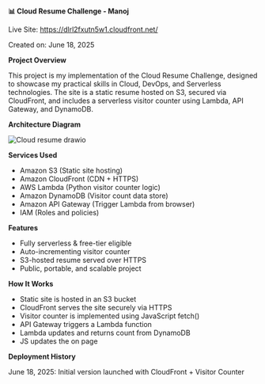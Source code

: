 **📊 Cloud Resume Challenge - Manoj**

Live Site: https://dlrl2fxutn5w1.cloudfront.net/

Created on: June 18, 2025

**Project Overview**

This project is my implementation of the Cloud Resume Challenge, designed to showcase my practical skills in Cloud, DevOps, and Serverless technologies.
The site is a static resume hosted on S3, secured via CloudFront, and includes a serverless visitor counter using Lambda, API Gateway, and DynamoDB.

**Architecture Diagram**

![Cloud resume drawio](https://github.com/user-attachments/assets/4794c35e-db3e-432e-9bb2-1767177d1a3f)

**Services Used**

* Amazon S3 (Static site hosting)
* Amazon CloudFront (CDN + HTTPS)
* AWS Lambda (Python visitor counter logic)
* Amazon DynamoDB (Visitor count data store)
* Amazon API Gateway (Trigger Lambda from browser)
* IAM (Roles and policies)

**Features**

* Fully serverless & free-tier eligible
* Auto-incrementing visitor counter
* S3-hosted resume served over HTTPS
* Public, portable, and scalable project

**How It Works**

* Static site is hosted in an S3 bucket
* CloudFront serves the site securely via HTTPS
* Visitor counter is implemented using JavaScript fetch()
* API Gateway triggers a Lambda function
* Lambda updates and returns count from DynamoDB
* JS updates the <span id="visitor-count"> on page

**Deployment History**

June 18, 2025: Initial version launched with CloudFront + Visitor Counter
